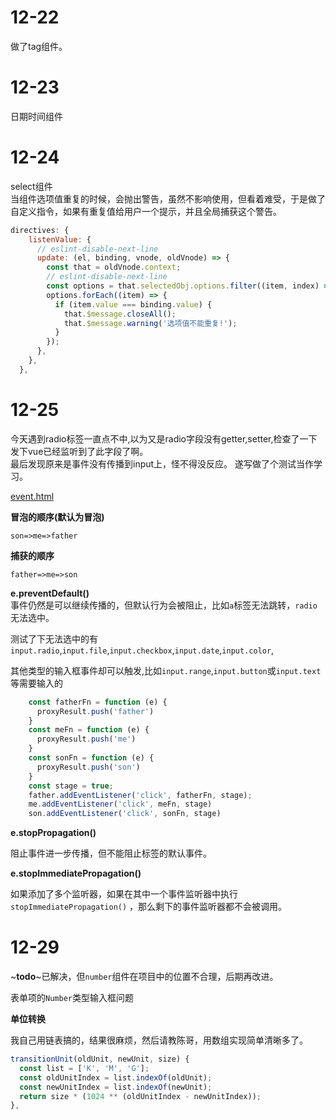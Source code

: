 # 12-22   

做了tag组件。

# 12-23  

日期时间组件 

# 12-24  

select组件   
当组件选项值重复的时候，会抛出警告，虽然不影响使用，但看着难受，于是做了自定义指令，如果有重复值给用户一个提示，并且全局捕获这个警告。  

```js
directives: {
    listenValue: {
      // eslint-disable-next-line
      update: (el, binding, vnode, oldVnode) => {
        const that = oldVnode.context;
        // eslint-disable-next-line
        const options = that.selectedObj.options.filter((item, index) => index !== binding.arg);
        options.forEach((item) => {
          if (item.value === binding.value) {
            that.$message.closeAll();
            that.$message.warning('选项值不能重复!');
          }
        });
      },
    },
  },
```


# 12-25    

今天遇到radio标签一直点不中,以为又是radio字段没有getter,setter,检查了一下发下vue已经监听到了此字段了啊。    
最后发现原来是事件没有传播到input上，怪不得没反应。
遂写做了个测试当作学习。

[event.html](小米实习记录/tech-low-code-editor/event.html)

**冒泡的顺序(默认为冒泡)**  

`son=>me=>father`

**捕获的顺序**   

`father=>me=>son` 


**e.preventDefault()**  
事件仍然是可以继续传播的，但默认行为会被阻止，比如`a`标签无法跳转，`radio`无法选中。  

测试了下无法选中的有`input.radio`,`input.file`,`input.checkbox`,`input.date`,`input.color`,  

其他类型的输入框事件却可以触发,比如`input.range`,`input.button`或`input.text`等需要输入的
```js
    const fatherFn = function (e) {
      proxyResult.push('father')
    }
    const meFn = function (e) {
      proxyResult.push('me')
    }
    const sonFn = function (e) {
      proxyResult.push('son')
    }
    const stage = true;
    father.addEventListener('click', fatherFn, stage);
    me.addEventListener('click', meFn, stage)
    son.addEventListener('click', sonFn, stage)
```

**e.stopPropagation()**

阻止事件进一步传播，但不能阻止标签的默认事件。

**e.stopImmediatePropagation()**

如果添加了多个监听器，如果在其中一个事件监听器中执行`stopImmediatePropagation()` ，那么剩下的事件监听器都不会被调用。


# 12-29    
~**todo**~已解决，但`number`组件在项目中的位置不合理，后期再改进。  

表单项的`Number`类型输入框问题

**单位转换**   

我自己用链表搞的，结果很麻烦，然后请教陈哥，用数组实现简单清晰多了。  

```js
transitionUnit(oldUnit, newUnit, size) {
  const list = ['K', 'M', 'G'];
  const oldUnitIndex = list.indexOf(oldUnit);
  const newUnitIndex = list.indexOf(newUnit);
  return size * (1024 ** (oldUnitIndex - newUnitIndex));
},
```
